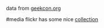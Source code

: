 data from [geekcon.org](http://www.geekcon.org/) 


#media
flickr has some nice [collection](https://www.flickr.com/search/?text=geekcon&view_all=1) 
